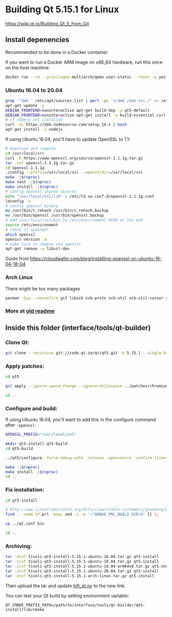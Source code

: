 # Building Qt 5.15.1 for Linux

https://wiki.qt.io/Building_Qt_5_from_Git

## Install depenencies

Recommended to be done in a Docker container

If you want to run a Docker ARM image on x86_64 hardware, run this once on the host machine:

```bash
docker run --rm --privileged multiarch/qemu-user-static --reset -p yes
```

### Ubuntu 16.04 to 20.04

```bash
grep '^deb ' /etc/apt/sources.list | perl -pe 's/deb /deb-src /' >> /etc/apt/sources.list
apt-get update -y
DEBIAN_FRONTEND=noninteractive apt-get build-dep -y qt5-default
DEBIAN_FRONTEND=noninteractive apt-get install -y build-essential curl perl python git '^libxcb.*-dev' libx11-xcb-dev libglu1-mesa-dev libxrender-dev libxi-dev libxkbcommon-dev libxkbcommon-x11-dev flex bison gperf libicu-dev libxslt-dev ruby libssl-dev libxcursor-dev libxcomposite-dev libxdamage-dev libxrandr-dev libdbus-1-dev libfontconfig1-dev libcap-dev libxtst-dev libpulse-dev libudev-dev libpci-dev libnss3-dev libasound2-dev libxss-dev libegl1-mesa-dev libgstreamer1.0-dev libgstreamer-plugins-base1.0-dev libproxy-dev xinput libopenal-dev ninja-build libre2-dev libminizip-dev libevent-dev libprotobuf-dev liblcms2-dev libharfbuzz-dev
# if nodejs not installed
curl -sL https://deb.nodesource.com/setup_14.x | bash -
apt-get install -y nodejs
```

If using Ubuntu 16.04, you'll have to update OpenSSL to 1.1:

```bash
# download and compile
cd /usr/local/src
curl -O https://www.openssl.org/source/openssl-1.1.1g.tar.gz
tar -xvf openssl-1.1.1g.tar.gz
cd openssl-1.1.1g
./config --prefix=/usr/local/ssl --openssldir=/usr/local/ssl
make -j$(nproc)
make test -j$(nproc)
make install -j$(nproc)
# config openssl shared objects
echo "/usr/local/ssl/lib" > /etc/ld.so.conf.d/openssl-1.1.1g.conf
ldconfig -v
# config openssl binary
mv /usr/bin/c_rehash /usr/bin/c_rehash.backup
mv /usr/bin/openssl /usr/bin/openssl.backup
# add /usr/local/ssl/bin to /etc/environment PATH at the end
source /etc/environment
# check if updated!
which openssl
openssl version -a
# make sure to remove old openssl
apt-get remove -y libssl-dev
```

Guide from https://cloudwafer.com/blog/installing-openssl-on-ubuntu-16-04-18-04

### Arch Linux

There might be too many packages

```bash
pacman -Syu --noconfirm git libxcb xcb-proto xcb-util xcb-util-cursor xcb-util-image xcb-util-keysyms xcb-util-renderutil xcb-util-wm libxi base-devel gperf python python2 mesa xf86-video-vesa xf86-video-intel vulkan-intel xf86-input-libinput libxcursor libxcomposite libxdamage libxrandr xorg-xrandr libxtst alsa-lib eglexternalplatform libglvnd gtk3 libinput tslib libxkbcommon libxkbcommon-x11 pulseaudio pulseaudio-alsa gstreamer nss re2 icu libwebp opus ffmpeg libvpx snappy minizip libevent jsoncpp protobuf libxml2 libxslt ninja gn ccache double-conversion libproxy openssl md4c nodejs npm wayland
```

### More at [old readme](README.old.md)

## Inside this folder (interface/tools/qt-builder)

### Clone Qt:

```bash
git clone --recursive git://code.qt.io/qt/qt5.git -b 5.15.1 --single-branch
```

### Apply patches:

```bash
cd qt5

git apply --ignore-space-change --ignore-whitespace ../patches/chromium-override-audio-output-permission.patch

cd ..
```

### Configure and build:

If using Ubuntu 16.04, you'll want to add this in the configure command after `-openssl`:

```bash
OPENSSL_PREFIX="/usr/local/ssl"
```

```bash
mkdir qt5-install qt5-build
cd qt5-build

../qt5/configure -force-debug-info -release -opensource -confirm-license -recheck-all -openssl -nomake tools -nomake tests -nomake examples -skip qttranslations -skip qtserialport -skip qt3d -skip qtquick3d -skip qtlocation -skip qtsensors -skip qtgamepad -skip qtspeech -skip qtcharts -skip qtx11extras -skip qtmacextras -skip qtvirtualkeyboard -skip qtpurchasing -skip qtdatavis3d -skip qtpim -skip qtdocgallery -webengine-proprietary-codecs -no-warnings-are-errors -no-pch -c++std c++14 -prefix ../qt5-install

make -j$(nproc)
make install -j$(nproc)
cd ..
```

### Fix installation:

```bash
cd qt5-install

# http://www.linuxfromscratch.org/blfs/view/stable-systemd/x/qtwebengine.html
find . -name \*.prl -exec sed -i -e '/^QMAKE_PRL_BUILD_DIR/d' {} \;

cp ../qt.conf bin

cd ..
```

### Archiving:

```bash
tar -zcvf tivoli-qt5-install-5.15.1-ubuntu-16.04.tar.gz qt5-install
tar -zcvf tivoli-qt5-install-5.15.1-ubuntu-18.04.tar.gz qt5-install
tar -zcvf tivoli-qt5-install-5.15.1-ubuntu-18.04-arm64v8.tar.gz qt5-install
tar -zcvf tivoli-qt5-install-5.15.1-ubuntu-20.04.tar.gz qt5-install
tar -zcvf tivoli-qt5-install-5.15.1-arch-linux.tar.gz qt5-install
```

Then upload the tar and update [hifi_qt.py](../../hifi_qt.py) to the new link.

You can test your Qt build by setting environment variable:

```env
QT_CMAKE_PREFIX_PATH=/path/to/interface/tools/qt-builder/qt5-install/lib/cmake
```

